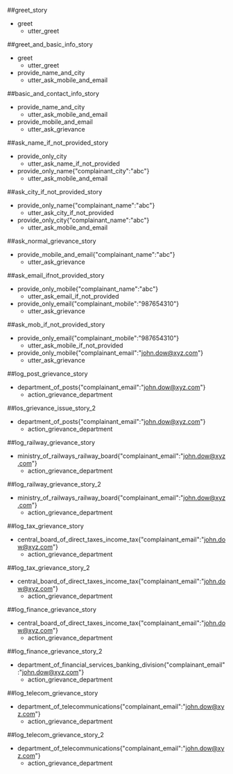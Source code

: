 ##greet_story
* greet
  - utter_greet


##greet_and_basic_info_story
* greet
  - utter_greet
* provide_name_and_city
  - utter_ask_mobile_and_email


##basic_and_contact_info_story
* provide_name_and_city
  - utter_ask_mobile_and_email
* provide_mobile_and_email
  - utter_ask_grievance


##ask_name_if_not_provided_story
* provide_only_city
  - utter_ask_name_if_not_provided
* provide_only_name{"complainant_city":"abc"}
  - utter_ask_mobile_and_email


##ask_city_if_not_provided_story
* provide_only_name{"complainant_name":"abc"}
  - utter_ask_city_if_not_provided
* provide_only_city{"complainant_name":"abc"}
  - utter_ask_mobile_and_email


##ask_normal_grievance_story
* provide_mobile_and_email{"complainant_name":"abc"}
  - utter_ask_grievance


##ask_email_ifnot_provided_story
* provide_only_mobile{"complainant_name":"abc"}
  - utter_ask_email_if_not_provided
* provide_only_email{"complainant_mobile":"987654310"}
  - utter_ask_grievance


##ask_mob_if_not_provided_story
* provide_only_email{"complainant_mobile":"987654310"}
  - utter_ask_mobile_if_not_provided
* provide_only_mobile{"complainant_email":"john.dow@xyz.com"}
  - utter_ask_grievance


##log_post_grievance_story
* department_of_posts{"complainant_email":"john.dow@xyz.com"}
  - action_grievance_department


##los_grievance_issue_story_2
* department_of_posts{"complainant_email":"john.dow@xyz.com"}
  - action_grievance_department


##log_railway_grievance_story
* ministry_of_railways_railway_board{"complainant_email":"john.dow@xyz.com"}
  - action_grievance_department


##log_railway_grievance_story_2
* ministry_of_railways_railway_board{"complainant_email":"john.dow@xyz.com"}
  - action_grievance_department


##log_tax_grievance_story
* central_board_of_direct_taxes_income_tax{"complainant_email":"john.dow@xyz.com"}
  - action_grievance_department


##log_tax_grievance_story_2
* central_board_of_direct_taxes_income_tax{"complainant_email":"john.dow@xyz.com"}
  - action_grievance_department


##log_finance_grievance_story
* central_board_of_direct_taxes_income_tax{"complainant_email":"john.dow@xyz.com"}
  - action_grievance_department


##log_finance_grievance_story_2
* department_of_financial_services_banking_division{"complainant_email":"john.dow@xyz.com"}
  - action_grievance_department


##log_telecom_grievance_story
* department_of_telecommunications{"complainant_email":"john.dow@xyz.com"}
  - action_grievance_department


##log_telecom_grievance_story_2
* department_of_telecommunications{"complainant_email":"john.dow@xyz.com"}
  - action_grievance_department


